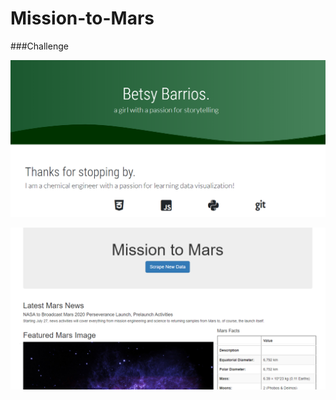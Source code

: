 # Mission-to-Mars

###Challenge

![](https://github.com/bbar12/Mission-to-Mars/blob/master/resources/portfolio.PNG)

![](https://github.com/bbar12/Mission-to-Mars/blob/master/resources/missiontomars.png)
